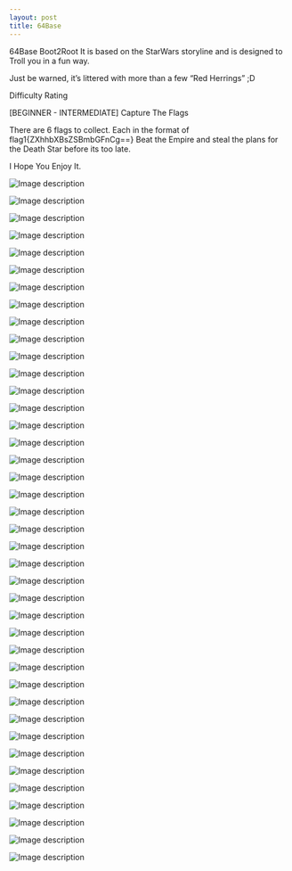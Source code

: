 ```yaml
---
layout: post
title: 64Base
---
```

64Base Boot2Root
It is based on the StarWars storyline and is designed to Troll you in a fun way.

Just be warned, it’s littered with more than a few “Red Herrings” ;D

Difficulty Rating

[BEGINNER - INTERMEDIATE]
Capture The Flags

There are 6 flags to collect. Each in the format of flag1{ZXhhbXBsZSBmbGFnCg==} Beat the Empire and steal the plans for the Death Star before its too late.

I Hope You Enjoy It.

![Image description](/images/64base-1.png)

![Image description](/images/64base-2.png)

![Image description](/images/64base-3.png)

![Image description](/images/64base-4.png)

![Image description](/images/64base-5.png)

![Image description](/images/64base-6.png)

![Image description](/images/64base-7.png)

![Image description](/images/64base-8.png)

![Image description](/images/264basenmap.png)

![Image description](/images/364basenmap.png)

![Image description](/images/464basehtml.png)

![Image description](/images/564baseviewsource.png)
 
![Image description](/images/664basecurl1.png)
 
![Image description](/images/764basecurl2.png)
 
![Image description](/images/864basehexstring.png) 

![Image description](/images/964baseflag1.png)

![Image description](/images/10-64basecreds.png)

![Image description](/images/11-64basenikto1.png)

![Image description](/images/12-64basenikto2.png)

![Image description](/images/13-base64robots.png)

![Image description](/images/14-64baseradmin1.png)

![Image description](/images/15-64baseradmin2.png)

![Image description](/images/16-64baseimperialclass1.png)

![Image description](/images/17-64baseimperialclass2.png)

![Image description](/images/18-64baseimperialclass3.png)

![Image description](/images/19-64basebountyhunter.png)

![Image description](/images/20-64basebountyhunterviewsource.png)

![Image description](/images/21-64base.png)

![Image description](/images/22-64base.png)

![Image description](/images/23-64base.png)

![Image description](/images/24-64base.png)

![Image description](/images/25-64base.png)

![Image description](/images/26-64base.png)

![Image description](/images/27-64base.png)

![Image description](/images/28-64base.png)

![Image description](/images/29-64base.png)

![Image description](/images/30-64base.png)

![Image description](/images/31-64base.png)

![Image description](/images/32-64base.png)

![Image description](/images/33-64base.png)
